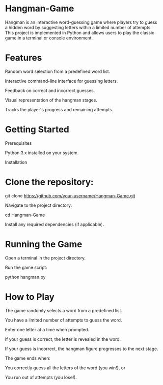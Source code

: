 # Hangman-Game
Hangman is an interactive word-guessing game where players try to guess a hidden word by suggesting letters within a limited number of attempts. This project is implemented in Python and allows users to play the classic game in a terminal or console environment.


# Features

Random word selection from a predefined word list.

Interactive command-line interface for guessing letters.

Feedback on correct and incorrect guesses.

Visual representation of the hangman stages.

Tracks the player's progress and remaining attempts.



# Getting Started

  Prerequisites

Python 3.x installed on your system.

Installation


# Clone the repository:

git clone https://github.com/your-username/Hangman-Game.git

Navigate to the project directory:

cd Hangman-Game

Install any required dependencies (if applicable).


# Running the Game

Open a terminal in the project directory.

Run the game script:

python hangman.py


# How to Play

The game randomly selects a word from a predefined list.

You have a limited number of attempts to guess the word.

Enter one letter at a time when prompted.

If your guess is correct, the letter is revealed in the word.

If your guess is incorrect, the hangman figure progresses to the next stage.

The game ends when:

You correctly guess all the letters of the word (you win!), or

You run out of attempts (you lose!).
